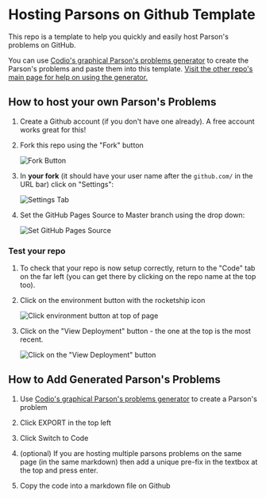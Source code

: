 # Hosting Parsons on Github Template
This repo is a template to help you quickly and easily host Parson's problems on GitHub.

You can use [Codio's graphical Parson's problems generator](https://codio.github.io/parsons-puzzle-ui/dist/) to create the Parson's problems and paste them into this template. [Visit the other repo's main page for help on using the generator.](https://codio.github.io/parsons-puzzle-ui/)

## How to host your own Parson's Problems

1. Create a Github account (if you don't have one already). A free account works great for this!

1. Fork this repo using the "Fork" button 

    ![Fork Button](https://sammyk.s3.amazonaws.com/blog/images/2014-05-28/fork.png)
    
1. In **your fork** (it should have your user name after the `github.com/` in the URL bar) click on "Settings":

    ![Settings Tab](https://pages.github.com/images/repo-settings@2x.png)
    
1. Set the GitHub Pages Source to Master branch using the drop down:

    ![Set GitHub Pages Source](https://pages.github.com/images/source-setting@2x.png)
    
### Test your repo

1. To check that your repo is now setup correctly, return to the "Code" tab on the far left (you can get there by clicking on the repo name at the top too). 

1. Click on the environment button with the rocketship icon

    ![Click environment button at top of page](https://raw.githubusercontent.com/edeitrick/parsons-ui-example/master/GitHub%20-%20Environment.png)

1. Click on the "View Deployment" button - the one at the top is the most recent.

    ![Click on the "View Deployment" button](https://raw.githubusercontent.com/edeitrick/parsons-ui-example/master/GitHub%20-%20Deployment.png)
    
## How to Add Generated Parson's Problems

1. Use [Codio's graphical Parson's problems generator](https://codio.github.io/parsons-puzzle-ui/dist/) to create a Parson's problem

1. Click EXPORT in the top left

1. Click Switch to Code

1. (optional) If you are hosting multiple parsons problems on the same page (in the same markdown) then add a unique pre-fix in the textbox at the top and press enter.

1. Copy the code into a markdown file on Github
